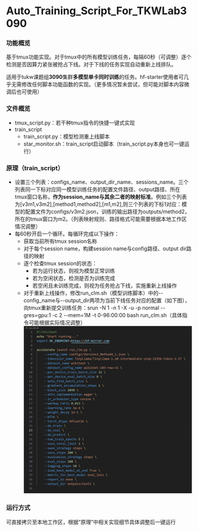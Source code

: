 # Auto_Training_Script_For_TKWLab3090

### 功能概览

基于tmux功能实现。对于tmux中的所有模型训练任务，每隔60秒（可调整）逐个检测是否因算力紧张被抢占下线。对于下线的任务实现自动重新上线排队。

适用于tukw课题组**3090**集群**多模型单卡同时训练**的任务。hf-starter使用者可几乎无需修改任何脚本功能函数的实现。（更多情况暂未尝试，但可能对脚本内容微调后也可使用）

### 文件概览

* tmux_script.py：若干种tmux指令的快捷一键式实现
* train_script
  * train_script.py：模型检测重上线脚本
  * star_monitor.sh：train_script启动脚本（train_script.py本身也可一键运行）

### 原理（train_script）

* 设置三个列表：configs_name、output_dir_name、sessions_name。三个列表同一下标对应同一模型训练任务的配置文件路径、output路径、所在tmux窗口名称，**作为session_name与其余二者的映射标准**。例如三个列表为[v3m1,v3m2],[method1,method2],[m1,m2],则三个列表的下标1对应：模型的配置文件为configs/v3m2.json，训练的输出路径为outputs/method2，所在的tmux窗口为m2。（列表映射规则、路径格式可能需要根据本地工作区情况调整）
* 每60秒开启一个循环。每循环完成以下操作：
  * 获取当前所有tmux session名称
  * 对于每个session name，构建session name与config路径、output dir路径的映射
  * 逐个检查tmux session的状态：
    * 若为运行状态，则视为模型正常训练
    * 若为空闲状态，检测是否为训练完成
    * 若空闲且未训练完成，则视为任务抢占下线，实施重新上线操作
  * 对于重新上线操作，修改run_clm.sh（模型训练脚本）中的--config_name与--output_dir两项为当前下线任务对应的配置（如下图），向tmux重新提交训练任务：srun -N 1 -n 1 -X -u -p normal --gres=gpu:1 -c 2 --mem=1M -t 0-96:00:00 bash run_clm.sh（具体指令可能根据实际情况调整）
![](run_clm.png)

### 运行方式
可直接拷贝至本地工作区，根据“原理”中相关实现细节具体调整后一键运行